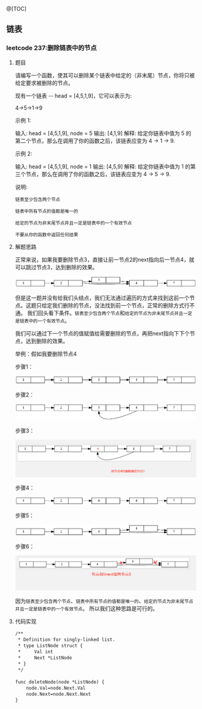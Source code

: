 @[TOC]

## 链表

### leetcode 237:删除链表中的节点

1. 题目

    请编写一个函数，使其可以删除某个链表中给定的（非末尾）节点，你将只被给定要求被删除的节点。
    
    现有一个链表 -- head = [4,5,1,9]，它可以表示为:
    
    4->5->1->9

    示例 1:
    
    输入: head = [4,5,1,9], node = 5
    输出: [4,1,9]
    解释: 给定你链表中值为 5 的第二个节点，那么在调用了你的函数之后，该链表应变为 4 -> 1 -> 9.
    
    示例 2:
    
    输入: head = [4,5,1,9], node = 1
    输出: [4,5,9]
    解释: 给定你链表中值为 1 的第三个节点，那么在调用了你的函数之后，该链表应变为 4 -> 5 -> 9.
    
    说明:
    
    ```链表至少包含两个节点```
    
    ```链表中所有节点的值都是唯一的```
    
    ```给定的节点为非末尾节点并且一定是链表中的一个有效节点```
    
    ```不要从你的函数中返回任何结果```

2. 解题思路
    
   正常来说，如果我要删除节点3，直接让前一节点2的next指向后一节点4，就可以跳过节点3，达到删除的效果。   
   
   ![avatar](/01-linklist/images/1.jpg)
   
   但是这一题并没有给我们头结点，我们无法通过遍历的方式来找到这前一个节点。这题只给定我们删除的节点，没法找到前一个节点，正常的删除方式行不通。
   我们回头看下条件。```链表至少包含两个节点```和```给定的节点为非末尾节点并且一定是链表中的一个有效节点```。
   
   我们可以通过下一个节点的值赋值给需要删除的节点，再把next指向下下个节点，达到删除的效果。
   
   举例：假如我要删除节点4
   
   步骤1：
  
   ![avatar](/01-linklist/images/2.png)
   
   步骤2：
   
   
   ![avatar](/01-linklist/images/4.jpg)
   
   步骤3：
   
   ![avatar](/01-linklist/images/5.jpg)
   
   步骤4：
   
   ![avatar](/01-linklist/images/6.jpg)
   
   步骤5：
   
   ![avatar](/01-linklist/images/7.jpg)
   
   步骤6：
   
   ![avatar](/01-linklist/images/8.jpg)
   
   因为```链表至少包含两个节点```、```链表中所有节点的值都是唯一的```、```给定的节点为非末尾节点并且一定是链表中的一个有效节点```。
   所以我们这种思路是可行的。
   
   
   
   

3. 代码实现
 
       /**
        * Definition for singly-linked list.
        * type ListNode struct {
        *     Val int
        *     Next *ListNode
        * }
        */
         
       func deleteNode(node *ListNode) {
           node.Val=node.Next.Val
           node.Next=node.Next.Next
       }